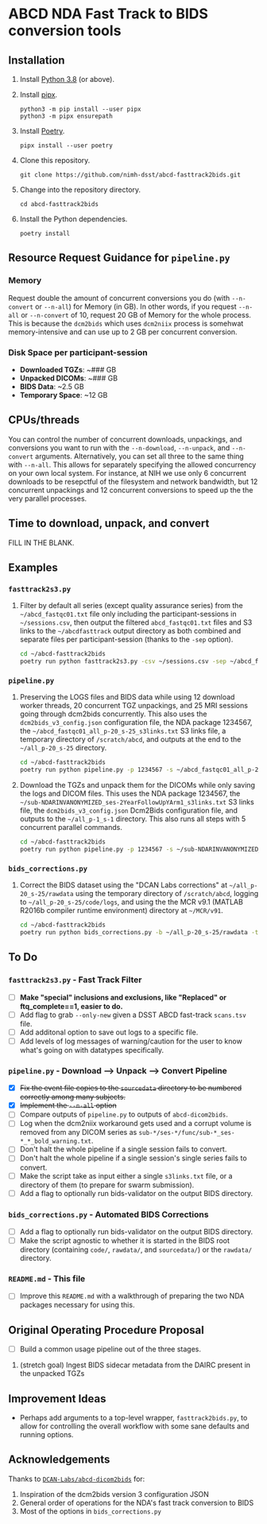 # ABCD NDA Fast Track to BIDS conversion tools

## Installation

1. Install [Python 3.8](https://www.python.org/downloads/) (or above).
1. Install [pipx](https://pipxproject.github.io/pipx/).

    ```shell
    python3 -m pip install --user pipx
    python3 -m pipx ensurepath
    ```

1. Install [Poetry](https://python-poetry.org/docs/).

    ```shell
    pipx install --user poetry
    ```

1. Clone this repository.

    ```shell
    git clone https://github.com/nimh-dsst/abcd-fasttrack2bids.git
    ```

1. Change into the repository directory.

    ```shell
    cd abcd-fasttrack2bids
    ```

1. Install the Python dependencies.

    ```shell
    poetry install
    ```

## Resource Request Guidance for `pipeline.py`

### Memory

Request double the amount of concurrent conversions you do (with `--n-convert` or `--n-all`) for Memory (in GB). In other words, if you request `--n-all` or `--n-convert` of 10, request 20 GB of Memory for the whole process. This is because the `dcm2bids` which uses `dcm2niix` process is somehwat memory-intensive and can use up to 2 GB per concurrent conversion.

### Disk Space per participant-session

- **Downloaded TGZs**: ~### GB
- **Unpacked DICOMs**: ~### GB
- **BIDS Data**: ~2.5 GB
- **Temporary Space**: ~12 GB

## CPUs/threads

You can control the number of concurrent downloads, unpackings, and conversions you want to run with the `--n-download`, `--n-unpack`, and `--n-convert` arguments. Alternatively, you can set all three to the same thing with `--n-all`. This allows for separately specifying the allowed concurrency on your own local system. For instance, at NIH we use only 6 concurrent downloads to be resepctful of the filesystem and network bandwidth, but 12 concurrent unpackings and 12 concurrent conversions to speed up the the very parallel processes.

## Time to download, unpack, and convert

FILL IN THE BLANK.

## Examples

### `fasttrack2s3.py`

1. Filter by default all series (except quality assurance series) from the `~/abcd_fastqc01.txt` file only including the participant-sessions in `~/sessions.csv`, then output the filtered `abcd_fastqc01.txt` files and S3 links to the `~/abcdfasttrack` output directory as both combined and separate files per participant-session (thanks to the `-sep` option).

    ```bash
    cd ~/abcd-fasttrack2bids
    poetry run python fasttrack2s3.py -csv ~/sessions.csv -sep ~/abcd_fastqc01.txt ~/abcdfasttrack
    ```

### `pipeline.py`

1. Preserving the LOGS files and BIDS data while using 12 download worker threads, 20 concurrent TGZ unpackings, and 25 MRI sessions going through dcm2bids concurrently. This also uses the `dcm2bids_v3_config.json` configuration file, the NDA package 1234567, the `~/abcd_fastqc01_all_p-20_s-25_s3links.txt` S3 links file, a temporary directory of `/scratch/abcd`, and outputs at the end to the `~/all_p-20_s-25` directory.

    ```bash
    cd ~/abcd-fasttrack2bids
    poetry run python pipeline.py -p 1234567 -s ~/abcd_fastqc01_all_p-20_s-25_s3links.txt -c dcm2bids_v3_config.json -t /scratch/abcd -o ~/all_p-20_s-25 -z LOGS BIDS --n-download 12 --n-unpack 20 --n-convert 25
    ```

1. Download the TGZs and unpack them for the DICOMs while only saving the logs and DICOM files. This uses the NDA package 1234567, the `~/sub-NDARINVANONYMIZED_ses-2YearFollowUpYArm1_s3links.txt` S3 links file, the `dcm2bids_v3_config.json` Dcm2Bids configuration file, and outputs to the `~/all_p-1_s-1` directory. This also runs all steps with 5 concurrent parallel commands.

    ```bash
    cd ~/abcd-fasttrack2bids
    poetry run python pipeline.py -p 1234567 -s ~/sub-NDARINVANONYMIZED_ses-2YearFollowUpYArm1_s3links.txt -c dcm2bids_v3_config.json -o ~/all_p-1_s-1 -z LOGS DICOM --n-all 5
    ```

### `bids_corrections.py`

1. Correct the BIDS dataset using the "DCAN Labs corrections" at `~/all_p-20_s-25/rawdata` using the temporary directory of `/scratch/abcd`, logging to `~/all_p-20_s-25/code/logs`, and using the the MCR v9.1 (MATLAB R2016b compiler runtime environment) directory at `~/MCR/v91`.

    ```bash
    cd ~/abcd-fasttrack2bids
    poetry run python bids_corrections.py -b ~/all_p-20_s-25/rawdata -t /scratch/abcd -l ~/all_p-20_s-25/code/logs --DCAN ~/MCR/v91
    ```

## To Do

### `fasttrack2s3.py` - Fast Track Filter

- [ ] **Make "special" inclusions and exclusions, like "Replaced" or ftq_complete==1, easier to do.**
- [ ] Add flag to grab `--only-new` given a DSST ABCD fast-track `scans.tsv` file.
- [ ] Add additonal option to save out logs to a specific file.
- [ ] Add levels of log messages of warning/caution for the user to know what's going on with datatypes specifically.

### `pipeline.py` - Download --> Unpack --> Convert Pipeline

- [x] ~~Fix the event file copies to the `sourcedata` directory to be numbered correctly among many subjects.~~
- [x] ~~Implement the `--n-all` option~~
- [ ] Compare outputs of `pipeline.py` to outputs of `abcd-dicom2bids`.
- [ ] Log when the dcm2niix workaround gets used and a corrupt volume is removed from any DICOM series as `sub-*/ses-*/func/sub-*_ses-*_*_bold_warning.txt`.
- [ ] Don't halt the whole pipeline if a single session fails to convert.
- [ ] Don't halt the whole pipeline if a single session's single series fails to convert.
- [ ] Make the script take as input either a single `s3links.txt` file, or a directory of them (to prepare for swarm submission).
- [ ] Add a flag to optionally run bids-validator on the output BIDS directory.

### `bids_corrections.py` - Automated BIDS Corrections

- [ ] Add a flag to optionally run bids-validator on the output BIDS directory.
- [ ] Make the script agnostic to whether it is started in the BIDS root directory (containing `code/`, `rawdata/`, and `sourcedata/`) or the `rawdata/` directory.

### `README.md` - This file

- [ ] Improve this `README.md` with a walkthrough of preparing the two NDA packages necessary for using this.

## Original Operating Procedure Proposal

- [ ] Build a common usage pipeline out of the three stages.

1. (stretch goal) Ingest BIDS sidecar metadata from the DAIRC present in the unpacked TGZs

## Improvement Ideas

- Perhaps add arguments to a top-level wrapper, `fasttrack2bids.py`, to allow for controlling the overall workflow with some sane defaults and running options.

## Acknowledgements

Thanks to [`DCAN-Labs/abcd-dicom2bids`](https://github.com/DCAN-Labs/abcd-dicom2bids) for:

1. Inspiration of the dcm2bids version 3 configuration JSON
1. General order of operations for the NDA's fast track conversion to BIDS
1. Most of the options in `bids_corrections.py`
